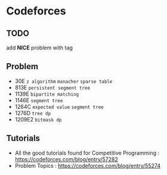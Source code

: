 # Codeforces

## TODO
add **NICE** problem with tag

## Problem
* 30E `z algorithm` `manacher` `sparse table`
* 813E `persistent segment tree`
* 1139E `bipartite matching`
* 1146E `segment tree`
* 1264C `expected value` `segment tree`
* 1276D `tree dp`
* 1209E2 `bitmask dp`


## Tutorials
* All the good tutorials found for Competitive Programming : https://codeforces.com/blog/entry/57282
* Problem Topics : https://codeforces.com/blog/entry/55274
